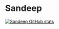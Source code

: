 # Sandeep


[![Sandeep GitHub stats](https://github-readme-stats.vercel.app/api?username=Sandeep-GitHubAccount)](https://github.com/Sandeep-GitHubAccount/github-readme-stats)
<!---
Sandeep-GitHubAccount/Sandeep is a ✨ special ✨ repository because its `README.md` (this file) appears on your GitHub profile.
You can click the Preview link to take a look at your changes.
--->
